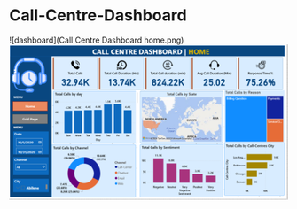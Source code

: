 # Call-Centre-Dashboard
![dashboard](Call Centre Dashboard home.png)
![dashboard](https://github.com/emmanuel-cheruiyot737/Call-Centre-Dashboard/blob/main/Screenshot%202025-08-31%20131541.png)

